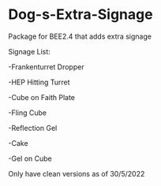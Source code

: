 # Dog-s-Extra-Signage
Package for BEE2.4 that adds extra signage

Signage List:

-Frankenturret Dropper

-HEP Hitting Turret

-Cube on Faith Plate

-Fling Cube

-Reflection Gel

-Cake

-Gel on Cube

Only have clean versions as of 30/5/2022
